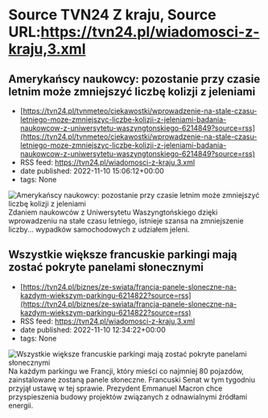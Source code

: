 # Source TVN24 Z kraju, Source URL:https://tvn24.pl/wiadomosci-z-kraju,3.xml

## Amerykańscy naukowcy: pozostanie przy czasie letnim może zmniejszyć liczbę kolizji z jeleniami
 - [https://tvn24.pl/tvnmeteo/ciekawostki/wprowadzenie-na-stale-czasu-letniego-moze-zmniejszyc-liczbe-kolizji-z-jeleniami-badania-naukowcow-z-uniwersytetu-waszyngtonskiego-6214849?source=rss](https://tvn24.pl/tvnmeteo/ciekawostki/wprowadzenie-na-stale-czasu-letniego-moze-zmniejszyc-liczbe-kolizji-z-jeleniami-badania-naukowcow-z-uniwersytetu-waszyngtonskiego-6214849?source=rss)
 - RSS feed: https://tvn24.pl/wiadomosci-z-kraju,3.xml
 - date published: 2022-11-10 15:06:12+00:00
 - tags: None

<img alt="Amerykańscy naukowcy: pozostanie przy czasie letnim może zmniejszyć liczbę kolizji z jeleniami" src="https://tvn24.pl/najnowsze/cdn-zdjecie-hc7g83-jelenia-wirginijski-odocoileus-virginianus-6214842/alternates/LANDSCAPE_1280" />
    Zdaniem naukowców z Uniwersytetu Waszyngtońskiego dzięki wprowadzeniu na stałe czasu letniego, istnieje szansa na zmniejszenie liczby... wypadków samochodowych z udziałem jeleni.

## Wszystkie większe francuskie parkingi mają zostać pokryte panelami słonecznymi
 - [https://tvn24.pl/biznes/ze-swiata/francja-panele-sloneczne-na-kazdym-wiekszym-parkingu-6214822?source=rss](https://tvn24.pl/biznes/ze-swiata/francja-panele-sloneczne-na-kazdym-wiekszym-parkingu-6214822?source=rss)
 - RSS feed: https://tvn24.pl/wiadomosci-z-kraju,3.xml
 - date published: 2022-11-10 12:34:22+00:00
 - tags: None

<img alt="Wszystkie większe francuskie parkingi mają zostać pokryte panelami słonecznymi" src="https://tvn24.pl/najnowsze/cdn-zdjecie-55vfem-panele-fotowoltaiczne-na-parkingach-6214145/alternates/LANDSCAPE_1280" />
    Na każdym parkingu we Francji, który mieści co najmniej 80 pojazdów, zainstalowane zostaną panele słoneczne. Francuski Senat w tym tygodniu przyjął ustawę w tej sprawie. Prezydent Emmanuel Macron chce przyspieszenia budowy projektów związanych z odnawialnymi źródłami energii.
